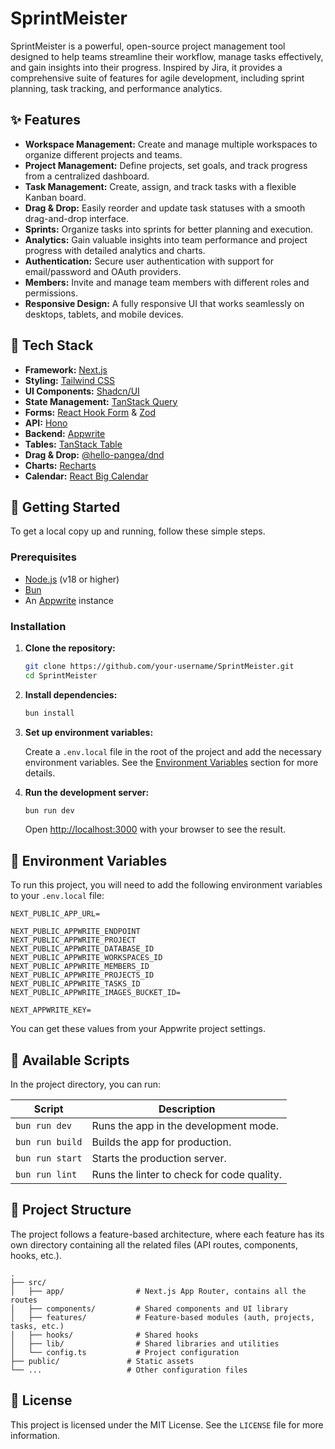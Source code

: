# SprintMeister

SprintMeister is a powerful, open-source project management tool designed to help teams streamline their workflow, manage tasks effectively, and gain insights into their progress. Inspired by Jira, it provides a comprehensive suite of features for agile development, including sprint planning, task tracking, and performance analytics.

## ✨ Features

- **Workspace Management:** Create and manage multiple workspaces to organize different projects and teams.
- **Project Management:** Define projects, set goals, and track progress from a centralized dashboard.
- **Task Management:** Create, assign, and track tasks with a flexible Kanban board.
- **Drag & Drop:** Easily reorder and update task statuses with a smooth drag-and-drop interface.
- **Sprints:** Organize tasks into sprints for better planning and execution.
- **Analytics:** Gain valuable insights into team performance and project progress with detailed analytics and charts.
- **Authentication:** Secure user authentication with support for email/password and OAuth providers.
- **Members:** Invite and manage team members with different roles and permissions.
- **Responsive Design:** A fully responsive UI that works seamlessly on desktops, tablets, and mobile devices.

## 🚀 Tech Stack

- **Framework:** [Next.js](https://nextjs.org/)
- **Styling:** [Tailwind CSS](https://tailwindcss.com/)
- **UI Components:** [Shadcn/UI](https://ui.shadcn.com/)
- **State Management:** [TanStack Query](https://tanstack.com/query)
- **Forms:** [React Hook Form](https://react-hook-form.com/) & [Zod](https://zod.dev/)
- **API:** [Hono](https://hono.dev/)
- **Backend:** [Appwrite](https://appwrite.io/)
- **Tables:** [TanStack Table](https://tanstack.com/table)
- **Drag & Drop:** [@hello-pangea/dnd](https://github.com/hello-pangea/dnd)
- **Charts:** [Recharts](https://recharts.org/)
- **Calendar:** [React Big Calendar](http://jquense.github.io/react-big-calendar/)

## 🏁 Getting Started

To get a local copy up and running, follow these simple steps.

### Prerequisites

- [Node.js](https://nodejs.org/en/) (v18 or higher)
- [Bun](https://bun.sh/)
- An [Appwrite](https://appwrite.io/) instance

### Installation

1.  **Clone the repository:**

    ```bash
    git clone https://github.com/your-username/SprintMeister.git
    cd SprintMeister
    ```

2.  **Install dependencies:**

    ```bash
    bun install
    ```

3.  **Set up environment variables:**

    Create a `.env.local` file in the root of the project and add the necessary environment variables. See the [Environment Variables](#-environment-variables) section for more details.

4.  **Run the development server:**

    ```bash
    bun run dev
    ```

    Open [http://localhost:3000](http://localhost:3000) with your browser to see the result.

## 🔑 Environment Variables

To run this project, you will need to add the following environment variables to your `.env.local` file:

```
NEXT_PUBLIC_APP_URL=

NEXT_PUBLIC_APPWRITE_ENDPOINT
NEXT_PUBLIC_APPWRITE_PROJECT
NEXT_PUBLIC_APPWRITE_DATABASE_ID
NEXT_PUBLIC_APPWRITE_WORKSPACES_ID
NEXT_PUBLIC_APPWRITE_MEMBERS_ID
NEXT_PUBLIC_APPWRITE_PROJECTS_ID
NEXT_PUBLIC_APPWRITE_TASKS_ID
NEXT_PUBLIC_APPWRITE_IMAGES_BUCKET_ID=

NEXT_APPWRITE_KEY=
```

You can get these values from your Appwrite project settings.

## 📜 Available Scripts

In the project directory, you can run:

| Script        | Description                                     |
| ------------- | ----------------------------------------------- |
| `bun run dev`   | Runs the app in the development mode.           |
| `bun run build` | Builds the app for production.                  |
| `bun run start` | Starts the production server.                   |
| `bun run lint`  | Runs the linter to check for code quality.      |

## 📁 Project Structure

The project follows a feature-based architecture, where each feature has its own directory containing all the related files (API routes, components, hooks, etc.).

```
.
├── src/
│   ├── app/                # Next.js App Router, contains all the routes
│   ├── components/         # Shared components and UI library
│   ├── features/           # Feature-based modules (auth, projects, tasks, etc.)
│   ├── hooks/              # Shared hooks
│   ├── lib/                # Shared libraries and utilities
│   └── config.ts           # Project configuration
├── public/               # Static assets
└── ...                   # Other configuration files
```

## 📄 License

This project is licensed under the MIT License. See the `LICENSE` file for more information.

